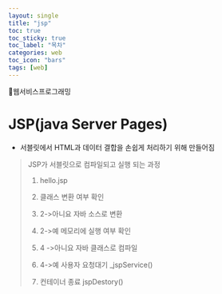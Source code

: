 ```yaml
---
layout: single
title: "jsp"
toc: true
toc_sticky: true
toc_label: "목차"
categories: web
toc_icon: "bars"
tags: [web]
---
```


📘웹서비스프로그래밍

# JSP(java Server Pages)
- 서블릿에서 HTML과 데이터 결합을 손쉽게 처리하기 위해 만들어짐
> JSP가 서블릿으로 컴파일되고 실행 되는 과정
> 
>  1. hello.jsp
>
>  2. 클래스 변환 여부 확인
> 
>  3. 2->아니요 자바 소스로 변환
> 
>  4. 2->예 메모리에 실행 여부 확인
> 
>  5. 4 ->아니요 자바 클래스로 컴파일
> 
>  6. 4->예 사용자 요청대기 _jspService()
> 
>  7. 컨테이너 종료 jspDestory()